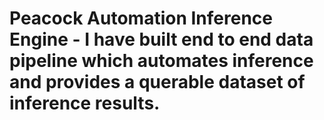 # Peacock Automation Inference Engine - I have built end to end data pipeline which automates inference and provides a querable dataset of inference results.



